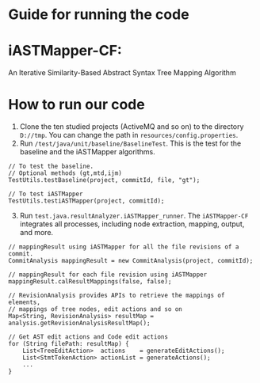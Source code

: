 # Guide for running the code

# iASTMapper-CF:

An Iterative Similarity-Based Abstract Syntax Tree Mapping Algorithm

# How to run our code
1. Clone the ten studied projects (ActiveMQ and so on) to the directory `D://tmp`. You can change the path in `resources/config.properties`.
2. Run `/test/java/unit/baseline/BaselineTest`. This is the test for the baseline and the iASTMapper algorithms.
```
// To test the baseline. 
// Optional methods (gt,mtd,ijm)
TestUtils.testBaseline(project, commitId, file, "gt");

// To test iASTMapper
TestUtils.testiASTMapper(project, commitId);
```

3. Run `test.java.resultAnalyzer.iASTMapper_runner`. The `iASTMapper-CF` integrates all processes, including node extraction, mapping, output, and more.
```
// mappingResult using iASTMapper for all the file revisions of a commit.
CommitAnalysis mappingResult = new CommitAnalysis(project, commitId);

// mappingResult for each file revision using iASTMapper
mappingResult.calResultMappings(false, false);

// RevisionAnalysis provides APIs to retrieve the mappings of elements, 
// mappings of tree nodes, edit actions and so on
Map<String, RevisionAnalysis> resultMap = analysis.getRevisionAnalysisResultMap();

// Get AST edit actions and Code edit actions 
for (String filePath: resultMap) {
    List<TreeEditAction>  actions    = generateEditActions();
    List<StmtTokenAction> actionList = generateActions();
    ...
}
```
